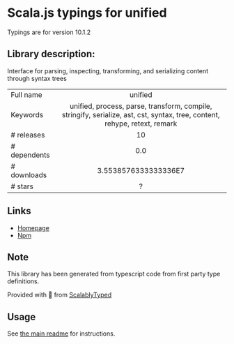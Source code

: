 
# Scala.js typings for unified

Typings are for version 10.1.2

## Library description:
Interface for parsing, inspecting, transforming, and serializing content through syntax trees

|                    |                 |
| ------------------ | :-------------: |
| Full name          | unified |
| Keywords           | unified, process, parse, transform, compile, stringify, serialize, ast, cst, syntax, tree, content, rehype, retext, remark |
| # releases         | 10 |
| # dependents       | 0.0 |
| # downloads        | 3.5538576333333336E7 |
| # stars            | ? |

## Links
- [Homepage](https://unifiedjs.com)
- [Npm](https://www.npmjs.com/package/unified)
    


## Note
This library has been generated from typescript code from first party type definitions.

Provided with :purple_heart: from [ScalablyTyped](https://github.com/oyvindberg/ScalablyTyped)

## Usage
See [the main readme](../../readme.md) for instructions.


